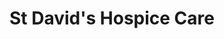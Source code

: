 ---
title: "St David's Hospice Care"
url: /newport/st-davids-hospice-care-bassaleg-road/
shop: vacant
---